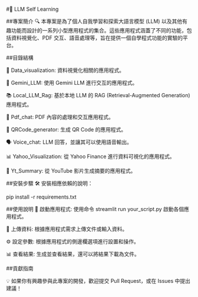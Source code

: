 #🌟 LLM Self Learning

##專案簡介
🔍 本專案是為了個人自我學習和探索大語言模型 (LLM) 以及其他有趣功能而設計的一系列小型應用程式的集合。這些應用程式涵蓋了不同的功能，包括資料視覺化、PDF 交互、語音處理等，旨在提供一個自學程式功能的實驗的平台。

##目錄結構

📂 Data_visualization: 資料視覺化相關的應用程式。

🤖 Gemini_LLM: 使用 Gemini LLM 進行交互的應用程式。

📚 Local_LLM_Rag: 基於本地 LLM 的 RAG (Retrieval-Augmented Generation) 應用程式。

📄 Pdf_chat: PDF 內容的處理和交互應用程式。

🔲 QRCode_generator: 生成 QR Code 的應用程式。

🗣️ Voice_chat: LLM 回答，並讓其可以使用語音輸出。

📊 Yahoo_Visualization: 從 Yahoo Finance 進行資料可視化的應用程式。

🎥 Yt_Summary: 從 YouTube 影片生成摘要的應用程式。

##安裝步驟
🛠️ 安裝相應依賴的說明：

pip install -r requirements.txt

##使用說明
🚀 啟動應用程式: 使用命令 streamlit run your_script.py 啟動各個應用程式。

📂 上傳資料: 根據應用程式需求上傳文件或輸入資料。

⚙️ 設定參數: 根據應用程式的側邊欄選項進行設置和操作。

📊 查看結果: 生成並查看結果，還可以將結果下載為文件。

##貢獻指南

💡 如果你有興趣參與此專案的開發，歡迎提交 Pull Request，或在 Issues 中提出建議！


